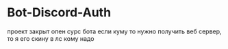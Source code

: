 # Bot-Discord-Auth

проект закрыт
опен сурс бота
если куму то нужно получить веб сервер, то я его скину в лс кому надо
